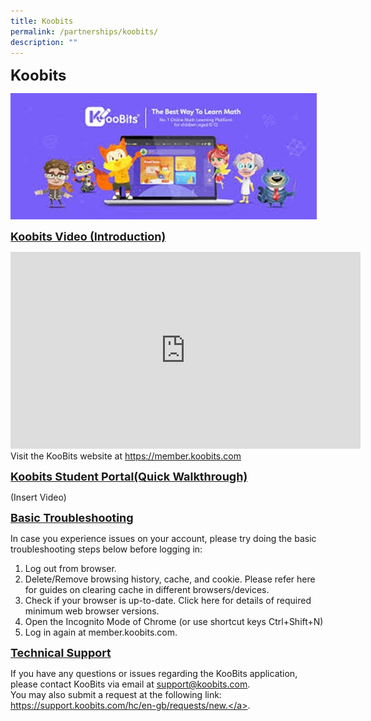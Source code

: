 ```yaml
---
title: Koobits
permalink: /partnerships/koobits/
description: ""
---
```

<font size="+2"><b>Koobits</b></font>

![](/images/Koobits01.jpg)

<font size="+1"><b><u>Koobits Video (Introduction)</u></b></font>

<iframe width="560" height="315" src="https://www.youtube.com/embed/R8esGGPhtAI" title="YouTube video player" frameborder="0" allow="accelerometer; autoplay; clipboard-write; encrypted-media; gyroscope; picture-in-picture; web-share" allowfullscreen></iframe><br>
Visit the KooBits website at <u><a href="https://member.koobits.com">https://member.koobits.com</a></u>

<font size="+1"><b><u>Koobits Student Portal(Quick Walkthrough)</u></b></font>

(Insert Video)

<font size="+1"><b><u>Basic Troubleshooting</u></b></font>

In case you experience issues on your account, please try doing the basic troubleshooting steps below before logging in:
1. Log out from browser.
2. Delete/Remove browsing history, cache, and cookie. Please refer here for guides on clearing cache in different browsers/devices.
3. Check if your browser is up-to-date. Click here for details of required minimum web browser versions.
4. Open the Incognito Mode of Chrome (or use shortcut keys Ctrl+Shift+N)
5. Log in again at member.koobits.com.

<font size="+1"><b><u>Technical Support</u></b></font>

If you have any questions or issues regarding the KooBits application, please contact KooBits via email at <u><a href="support@koobits.com">support@koobits.com</a></u>.
<br>You may also submit a request at the following link: <u><a href="https://support.koobits.com/hc/en-gb/requests/new.">https://support.koobits.com/hc/en-gb/requests/new.</a></u>.
